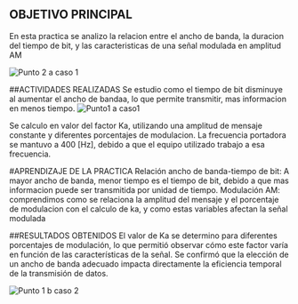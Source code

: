 ## OBJETIVO PRINCIPAL 
En esta practica se analizo la relacion entre el ancho de banda, la duracion del tiempo de bit, y las caracteristicas de una señal modulada en amplitud AM

![Punto 2 a caso 1](https://github.com/user-attachments/assets/adec1d8c-2d09-4103-8c0b-cbcb4048bcb7)


##ACTIVIDADES REALIZADAS 
Se estudio como el tiempo de bit disminuye al aumentar el ancho de bandaa, lo que permite transmitir, mas informacion en menos tiempo.
![Punto1 a caso1](https://github.com/user-attachments/assets/2673ce28-72db-4e48-8e86-86789ac4b5ff)

Se calculo en valor del factor Ka, utilizando una amplitud de mensaje constante y diferentes porcentajes de modulacion. 
La frecuencia portadora se mantuvo a 400 [Hz], debido a que el equipo utilizado trabajo a esa frecuencia. 

#APRENDIZAJE DE LA PRACTICA 
Relación ancho de banda-tiempo de bit: A mayor ancho de banda, menor tiempo es el tiempo de bit, debido a que mas informacion puede ser transmitida por unidad de tiempo.
Modulación AM: comprendimos como se relaciona la amplitud del mensaje y el porcentaje de modulacion con el calculo de ka, y como estas variables afectan la señal modulada 

##RESULTADOS OBTENIDOS 
El valor de Ka se determino para diferentes porcentajes de modulación, lo que permitió observar cómo este factor varía en función de las características de la señal.
Se confirmó que la elección de un ancho de banda adecuado impacta directamente la eficiencia temporal de la transmisión de datos.

![Punto 1 b caso 2](https://github.com/user-attachments/assets/72a54098-fed0-4462-83a8-b0227cac21a4)
